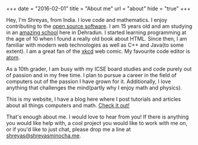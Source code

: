 +++
date  = "2016-02-01"
title = "About me"
url = "about"
hide = "true"
+++

Hey, I'm Shreyas, from India. I love code and mathematics. I enjoy contributing to the [open source software](https://www.github.com/shreyasminocha). I am 15 years old and am studying in an [amazing school](http://www.doonschool.com) here in Dehradun. I started learning programming at the age of 10 when I found a really old book about HTML. Since then, I am familiar with modern web technologies as well as C++ and Java(to some extent). I am a great fan of the [xkcd](http://www.xkcd.com) web comic. My favourite code editor is [atom](http://atom.io).

As a 10th grader, I am busy with my ICSE board studies and code purely out of passion and in my free time. I plan to pursue a career in the field of computers out of the passion I have grown for it. Additionally, I love anything that challenges the mind(partly why I enjoy math and physics).

This is my website, I have a blog here where I post tutorials and articles about all things computers and math. [Check it out!](https://shreyasminocha.me/blog)

That's enough about me. I would love to hear from you! If there is anything you would like help with, a cool project you would like to work with me on, or if you'd like to just chat, please drop me a line at [shreyas@shreyasminocha.me](mailto:shreyas@shreyasminocha.me).
